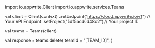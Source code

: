 import io.appwrite.Client
import io.appwrite.services.Teams


val client = Client(context)
    .setEndpoint("https://cloud.appwrite.io/v1") // Your API Endpoint
    .setProject("5df5acd0d48c2") // Your project ID

val teams = Teams(client)

val response = teams.delete(
    teamId = "[TEAM_ID]",
)